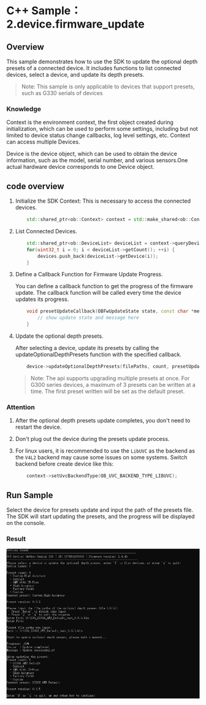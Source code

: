# C++ Sample：2.device.firmware_update

## Overview

This sample demonstrates how to use the SDK to update the optional depth presets of a connected device. It includes functions to list connected devices, select a device, and update its depth presets.

> Note: This sample is only applicable to devices that support presets, such as G330 serials of devices

### Knowledge

Context is the environment context, the first object created during initialization, which can be used to perform some settings, including but not limited to device status change callbacks, log level settings, etc. Context can access multiple Devices.

Device is the device object, which can be used to obtain the device information, such as the model, serial number, and various sensors.One actual hardware device corresponds to one Device object.

## code overview

1. Initialize the SDK Context: This is necessary to access the connected devices.

    ```c++
        std::shared_ptr<ob::Context> context = std::make_shared<ob::Context>();
    ```
2. List Connected Devices.

    ```c++
        std::shared_ptr<ob::DeviceList> deviceList = context->queryDeviceList();
        for(uint32_t i = 0; i < deviceList->getCount(); ++i) {
            devices.push_back(deviceList->getDevice(i));
        }
    ```
3. Define a Callback Function for Firmware Update Progress.

    You can define a callback function to get the progress of the firmware update. The callback function will be called every time the device updates its progress.

    ```c++
        void presetUpdateCallback(OBFwUpdateState state, const char *message, uint8_t percent) {
            // show update state and message here
        }
    ```

4. Update the optional depth presets.

    After selecting a device, update its presets by calling the updateOptionalDepthPresets function with the specified callback.

    ```c++
        device->updateOptionalDepthPresets(filePaths, count, presetUpdateCallback);
    ```
    > Note: The api supports upgrading multiple presets at once. For G300 series devices, a maximum of 3 presets can be written at a time. The first preset written will be set as the default preset.

### Attention

1. After the optional depth presets update completes, you don't need to restart the device.

2. Don't plug out the device during the presets update process.

3. For linux users, it is recommended to use the `LibUVC` as the backend as the `V4L2` backend may cause some issues on some systems. Switch backend before create device like this:

    ```c++
        context->setUvcBackendType(OB_UVC_BACKEND_TYPE_LIBUVC);
    ```


## Run Sample

Select the device for presets update and input the path of the presets file. The SDK will start updating the presets, and the progress will be displayed on the console.

### Result

![image](../../docs/resource/device_optional_depth_presets_update.jpg)
